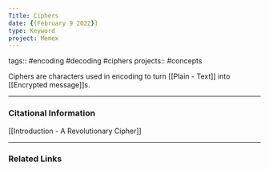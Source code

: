 ```yaml
---
Title: Ciphers
date: {{February 9 2022}}
type: Keyword
project: Memex
---
```

tags:: #encoding #decoding #ciphers
projects:: #concepts 

Ciphers are characters used in encoding to turn [[Plain - Text]] into [[Encrypted message]]s.

---
### Citational Information
[[Introduction - A Revolutionary Cipher]]
- - - 
### Related Links


